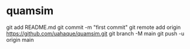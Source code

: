 # quamsim
git add README.md
git commit -m "first commit"
 git remote add origin https://github.com/uahaque/quamsim.git
 git branch -M  main
 git push -u origin main

